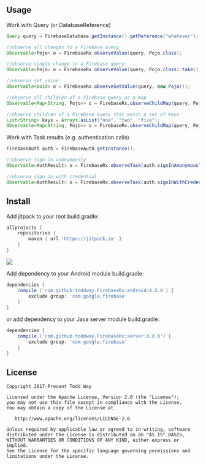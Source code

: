 ## Usage

Work with Query (or DatabaseReference)
```java
Query query = FirebaseDatabase.getInstance().getReference("whatever");

//observe all changes to a Firebase query
Observable<Pojo> o = FirebaseRx.observeValue(query, Pojo.class);

//observe single change to a Firebase query
Observable<Pojo> o = FirebaseRx.observeValue(query, Pojo.class).take(1);

//observe set value
Observable<Void> o = FirebaseRx.observeSetValue(query, new Pojo());

//observe all children of a Firebase query as a map
Observable<Map<String, Pojo>> o = FirebaseRx.observeChildMap(query, Pojo.class);

//observe children of a Firebase query that match a set of keys
List<String> keys = Arrays.asList("one", "two", "five");
Observable<Map<String, Pojo>> o = FirebaseRx.observeChildMap(query, Pojo.class, keys);
```

Work with Task results (e.g. authentication calls)
```java
FirebaseAuth auth = FirebaseAuth.getInstance();

//observe sign in anonymously
Observable<AuthResult> o = FirebaseRx.observeTask(auth.signInAnonymously());

//observe sign in with credential
Observable<AuthResult> o = FirebaseRx.observeTask(auth.signInWithCredential(credential));
```

## Install
Add jitpack to your root build.gradle:

```groovy
allprojects {
    repositories {
        maven { url 'https://jitpack.io' }
    }
}
```
[![](https://jitpack.io/v/toddway/FirebaseRx.svg)](https://jitpack.io/#toddway/FirebaseRx)

Add dependency to your Android module build.gradle:

```groovy
dependencies {
    compile ('com.github.toddway.FirebaseRx:android:X.X.X') {
        exclude group: 'com.google.firebase'
    }
}
```

or add dependency to your Java server module build.gradle:

```groovy
dependencies {
    compile ('com.github.toddway.FirebaseRx:server:X.X.X') {
        exclude group: 'com.google.firebase'
    }
}
```


License
-------

    Copyright 2017-Present Todd Way

    Licensed under the Apache License, Version 2.0 (the "License");
    you may not use this file except in compliance with the License.
    You may obtain a copy of the License at

       http://www.apache.org/licenses/LICENSE-2.0

    Unless required by applicable law or agreed to in writing, software
    distributed under the License is distributed on an "AS IS" BASIS,
    WITHOUT WARRANTIES OR CONDITIONS OF ANY KIND, either express or implied.
    See the License for the specific language governing permissions and
    limitations under the License.